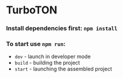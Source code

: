 # TurboTON

### Install dependencies first: `npm install`

### To start use `npm run`:
- `dev` - launch in developer mode
- `build` - building the project
- `start` - launching the assembled project
